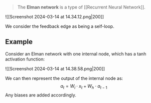 > The **Elman network** is a type of [[Recurrent Neural Network]].

![[Screenshot 2024-03-14 at 14.34.12.png|200]]

We consider the feedback edge as being a self-loop.

## Example
Consider an Elman network with one internal node, which has a $\tanh$ activation function:

![[Screenshot 2024-03-14 at 14.38.58.png|200]]

We can then represent the output of the internal node as:
$$
a_t = W_i \cdot x_t + W_h \cdot a_{t-1}
$$
Any biases are added accordingly.